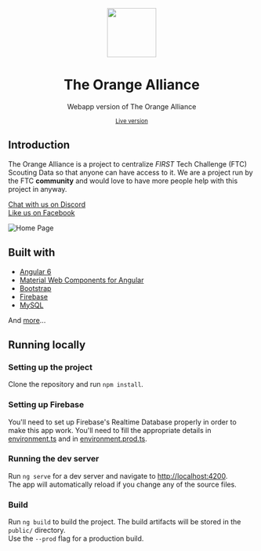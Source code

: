 <div align="center">
  <img width="100" height="100" src="https://theorangealliance.org/assets/imgs/favicon.png">
  <h1>The Orange Alliance</h1>
  <p>Webapp version of The Orange Alliance</p>
  <small><a href="https://theorangealliance.org" target="_blank">Live version</a></small>
</div>

## Introduction

The Orange Alliance is a project to centralize _FIRST_ Tech Challenge (FTC) Scouting Data so that anyone can have access to it. We are a project run by the FTC **community** and would love to have more people help with this project in anyway.

[Chat with us on Discord](https://discord.gg/5fH66UV)<br/>
[Like us on Facebook](https://www.facebook.com/theorangealliance/) 

![Home Page](https://user-images.githubusercontent.com/16443111/48767939-8986f800-ecc0-11e8-9d5f-0939dfb6efc5.png)

## Built with
  - [Angular 6](https://angular.io)
  - [Material Web Components for Angular](https://github.com/trimox/angular-mdc-web)
  - [Bootstrap](https://getbootstrap.com)
  - [Firebase](https://firebase.google.com)
  - [MySQL](https://www.mysql.com)

And [more](https://github.com/orange-alliance/the-orange-alliance/blob/master/package.json)...

## Running locally

### Setting up the project
Clone the repository and run ``npm install``.

### Setting up Firebase
You'll need to set up Firebase's Realtime Database properly in order to make this app work.
You'll need to ֿfill the appropriate details in [environment.ts](https://github.com/orange-alliance/the-orange-alliance/blob/master/src/environments/environment.ts) and in [environment.prod.ts](https://github.com/orange-alliance/the-orange-alliance/blob/master/src/environments/environment.prod.ts).

### Running the dev server
Run ``ng serve`` for a dev server and navigate to [http://localhost:4200](http://localhost:4200).<br/>
The app will automatically reload if you change any of the source files.

### Build
Run ``ng build`` to build the project. The build artifacts will be stored in the ``public/`` directory.
<br/>Use the ``--prod`` flag for a production build.
